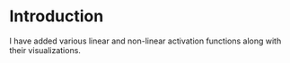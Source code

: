 # Introduction

I have added various linear and non-linear activation functions along with their visualizations.